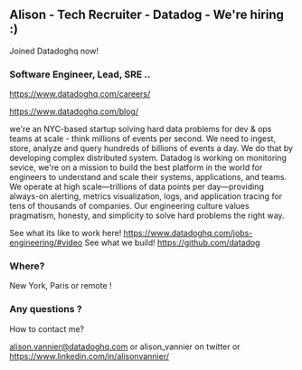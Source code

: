 ## Alison - Tech Recruiter - Datadog - We're hiring :) 

Joined Datadoghq now!

### Software Engineer, Lead, SRE ..

https://www.datadoghq.com/careers/

https://www.datadoghq.com/blog/

we're an NYC-based startup solving hard data problems for dev & ops teams at scale - think millions of events per second. We need to ingest, store, analyze and query hundreds of billions of events a day. We do that by developing complex distributed system.
Datadog is working on monitoring sevice, we're on a mission to build the best platform in the world for engineers to understand and scale their systems, applications, and teams. We operate at high scale—trillions of data points per day—providing always-on alerting, metrics visualization, logs, and application tracing for tens of thousands of companies. Our engineering culture values pragmatism, honesty, and simplicity to solve hard problems the right way.


See what its like to work here!
https://www.datadoghq.com/jobs-engineering/#video
See what we build!
https://github.com/datadog


### Where?

New York, Paris or remote !

### Any questions ? 

How to contact me? 

alison.vannier@datadoghq.com or alison_vannier on twitter or https://www.linkedin.com/in/alisonvannier/
